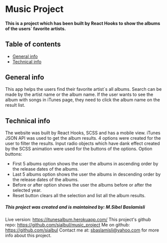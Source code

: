 # Music Project

#### This is a project which has been built by React Hooks to show the albums of the users` favorite artists.

## Table of contents
* [General info](#general-info)
* [Technical info](#technical-info)

## General info
This app helps the users find their favorite artist`s all albums. Search can be made by the artist name or the album name. If the user wants to see the album with songs in iTunes page, they need to click the album name on the result list. 	
## Technical info
The website was built  by React Hooks, SCSS and has a mobile view. 
iTunes JSON API was used to get the album results. 
4 options were created for the user to filter the results. Input radio objects which have dank effect created by the SCSS animation were used for the buttons of the options. 
Option buttons:
*	First 5 albums option shows the user the albums in ascending order by the release dates of the albums. 
*	Last 5 albums option shows the user the albums in descending order by the release dates of the albums.
*	Before or after option shows the user the albums before or after the selected year.  
*	Reset button clears all the selection and list all the album results.

##### This project was created and is maintained by: M.Sibel Baslamisli
 Live version: https://itunesalbum.herokuapp.com/
 This project's github repo: https://github.com/sialbul/music_project
 Me on github: https://github.com/sialbul
 Contact me at: sbaslamisli@yahoo.com for more info about this project.

